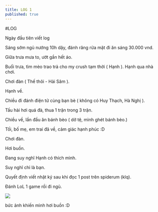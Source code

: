 ```yaml
---
title: LOG 1
published: true
---
```


  

  

#LOG   
  

  
Ngày đầu tiên viết log  
  
  
  
Sáng sớm ngủ nướng 10h dậy, đánh răng rửa mặt đi ăn sáng 30.000 vnd.  
  
Giữa trưa mưa to, ướt gần hết áo.  
  
Buổi trưa, tìm mèo trao trả cho my crush tạm thời ( Hạnh ). Hạnh qua nhà chơi.  
  
Chơi đàn ( Thế thôi - Hải Sâm ).  
  
Hạnh về.  
  
Chiều đi đánh điện tử cùng bạn bè ( không có Huy Thạch, Hà Nghị ).  
  
Tấu hài hơi quá đà, thua 1 trận trong 3 trận.  
  
Chiều về, lần đầu ăn bánh bèo ( dở tệ, mình ghét bánh bèo.)  
  
Tối, bố mẹ, em trai đã về, cảm giác hạnh phúc :D  
  
Chơi đàn.  
  
Hơi buồn.  
  
Đang suy nghĩ Hạnh có thích mình.  
  
Suy nghĩ chỉ là bạn.  
  
Quyết định viết nhật ký sau khi đọc 1 post trên spiderum (klq).  
  
Đánh LoL 1 game rồi đi ngủ.  
  
  

![](https://scontent.fsgn5-6.fna.fbcdn.net/v/t1.15752-9/68906344_2927908094101357_6658465585417945088_n.png?_nc_cat=109&_nc_oc=AQnY-oGERB-w88LAQtCBRME5hYEAdjC_6mICmKx5tD7MpqUOF1-IvZiuMdQFOoRiAeo&_nc_ht=scontent.fsgn5-6.fna&oh=91e11e249270d492b7229291f1de5a50&oe=5DD906D3)

  
bức ảnh khiến mình hơi buồn :D
